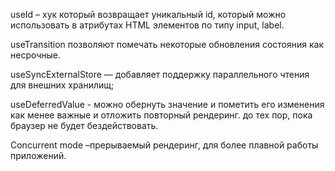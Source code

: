 useId – хук который возвращает уникальный id, который можно использовать в атрибутах HTML элементов по типу input, label. 

useTransition позволяют помечать некоторые обновления состояния как несрочные. 

useSyncExternalStore — добавляет поддержку параллельного чтения для внешних хранилищ;

useDeferredValue - можно обернуть значение и пометить его изменения как менее важные и отложить повторный рендеринг. до тех пор, пока браузер не будет бездействовать.

Concurrent mode –прерываемый рендеринг, для более плавной работы приложений.